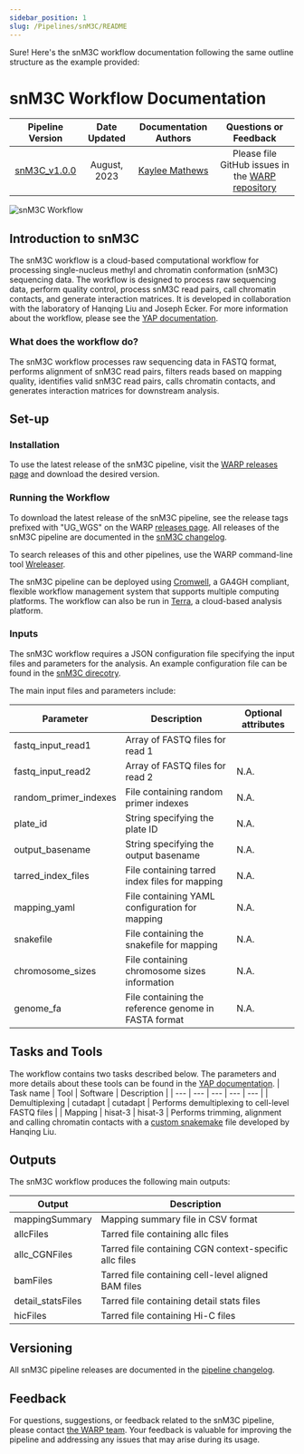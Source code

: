 ```yaml
---
sidebar_position: 1
slug: /Pipelines/snM3C/README
---
```


Sure! Here's the snM3C workflow documentation following the same outline structure as the example provided:

# snM3C Workflow Documentation

| Pipeline Version | Date Updated | Documentation Authors | Questions or Feedback |
| :----: | :---: | :----: | :--------------: |
| [snM3C_v1.0.0](https://github.com/yourusername/snM3C/releases) | August, 2023 | [Kaylee Mathews](mailto:warp-pipelines-help@broadinsitute.org) | Please file GitHub issues in the [WARP repository](https://github.com/broadinstitute/warp/issues) |

![snM3C Workflow](snm3c_workflow.png)

## Introduction to snM3C

The snM3C workflow is a cloud-based computational workflow for processing single-nucleus methyl and chromatin conformation (snM3C) sequencing data. The workflow is designed to process raw sequencing data, perform quality control, process snM3C read pairs, call chromatin contacts, and generate interaction matrices. It is developed in collaboration with the laboratory of Hanqing Liu and Joseph Ecker. For more information about the workflow, please see the [YAP documentation](https://hq-1.gitbook.io/mc/).

### What does the workflow do?

The snM3C workflow processes raw sequencing data in FASTQ format, performs alignment of snM3C read pairs, filters reads based on mapping quality, identifies valid snM3C read pairs, calls chromatin contacts, and generates interaction matrices for downstream analysis.

<!--- Add a comment about validation of the pipeline --->

<!--- Tip for methods section will go here --->

<!--- Quickstart table will go here --->

## Set-up

### Installation

To use the latest release of the snM3C pipeline, visit the [WARP releases page](https://github.com/broadinstitute/warp/releases) and download the desired version.

<!--- Add a comment about running an old version of the workflow --->

### Running the Workflow

To download the latest release of the snM3C pipeline, see the release tags prefixed with "UG_WGS" on the WARP [releases page](https://github.com/broadinstitute/warp/releases). All releases of the snM3C pipeline are documented in the [snM3C changelog](https://github.com/broadinstitute/warp/blob/develop/pipelines/broad/skylab/snM3C/snM3C.changelog.md). 

To search releases of this and other pipelines, use the WARP command-line tool [Wreleaser](https://github.com/broadinstitute/warp/tree/develop/wreleaser).

<!--- add a comment about running an old version of the workflow --->

The snM3C pipeline can be deployed using [Cromwell](https://cromwell.readthedocs.io/en/stable/), a GA4GH compliant, flexible workflow management system that supports multiple computing platforms. The workflow can also be run in [Terra](https://app.terra.bio), a cloud-based analysis platform. 

### Inputs

The snM3C workflow requires a JSON configuration file specifying the input files and parameters for the analysis. An example configuration file can be found in the [snM3C direcotry](https://github.com/broadinstitute/warp/blob/develop/pipelines/skylab/snM3C/snM3C_inputs.json).

The main input files and parameters include:

| Parameter | Description | Optional attributes |
| ---| --- | --- |
| fastq_input_read1 | Array of FASTQ files for read 1                 |                     |
| fastq_input_read2 | Array of FASTQ files for read 2 | N.A. |
| random_primer_indexes | File containing random primer indexes | N.A. |
| plate_id | String specifying the plate ID | N.A.|
| output_basename | String specifying the output basename | N.A. |
| tarred_index_files | File containing tarred index files for mapping  | N.A. |
| mapping_yaml | File containing YAML configuration for mapping  | N.A. |
| snakefile | File containing the snakefile for mapping | N.A. |
| chromosome_sizes | File containing chromosome sizes information | N.A.|
| genome_fa | File containing the reference genome in FASTA format | N.A. |


## Tasks and Tools
The workflow contains two tasks described below. The parameters and more details about these tools can be found in the [YAP documentation](https://hq-1.gitbook.io/mc/).
| Task name | Tool | Software | Description | 
| --- | --- | --- | --- | --- |
| Demultiplexing | cutadapt | cutadapt | Performs demultiplexing to cell-level FASTQ files |
| Mapping | hisat-3 | hisat-3 | Performs trimming, alignment and calling chromatin contacts with a [custom snakemake](https://github.com/broadinstitute/warp/blob/develop/pipelines/skylab/snM3C/Config%20files/Snakemake-file/Snakefile) file developed by Hanqing Liu.

## Outputs

The snM3C workflow produces the following main outputs:

| Output | Description | 
| ---| --- |
| mappingSummary | Mapping summary file in CSV format |
| allcFiles | Tarred file containing allc files |
| allc_CGNFiles| Tarred file containing CGN context-specific allc files | 
| bamFiles | Tarred file containing cell-level aligned BAM files |
| detail_statsFiles | Tarred file containing detail stats files | 
| hicFiles | Tarred file containing Hi-C files |


## Versioning

All snM3C pipeline releases are documented in the [pipeline changelog](https://github.com/yourusername/snM3C/blob/main/changelog.md).

<!--- Citing the pipeline will go here --->

## Feedback

For questions, suggestions, or feedback related to the snM3C pipeline, please contact [the WARP team](mailto:warp-pipelines-help@broadinstitute.org). Your feedback is valuable for improving the pipeline and addressing any issues that may arise during its usage.

<!--- Validation will go here --->



<!--- FAQs will go here --->


